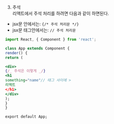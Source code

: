 3. 주석  
   리액트에서 주석 처리를 하려면 다음과 같이 하면된다.

- jsx문 안에서는: `{/* 주석 처리문 */}`
- jsx문 태그안에서는: `// 주석 처리문`

```jsx
import React, { Component } from 'react';

class App extends Component {
render() {
return (

<div>
{/_ 주석은 이렇게 _/}
<h1
something="name"// 태그 사이에 >
리액트
</h1>
</div>
);
}
}

export default App;
```
